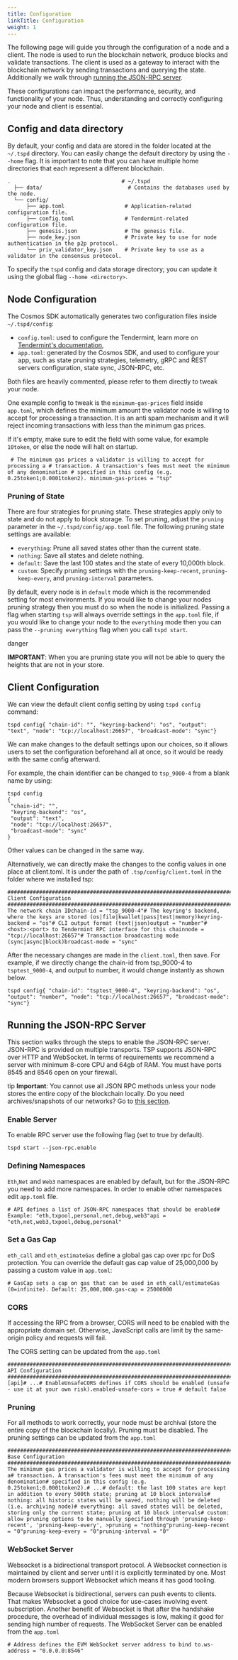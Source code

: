 ```yaml
---
title: Configuration
linkTitle: Configuration
weight: 1
---
```


The following page will guide you through the configuration of a node and a client.
The node is used to run the blockchain network, produce blocks and validate transactions.
The client is used as a gateway to interact with the blockchain network by sending transactions and querying the state.
Additionally we walk through [running the JSON-RPC server](/docs/protocol/tsp-cli/configuration#running-the-json-rpc-server).

These configurations can impact the performance, security, and functionality of your node.
Thus, understanding and correctly configuring your node and client is essential.

## Config and data directory

By default, your config and data are stored in the folder located at the `~/.tspd` directory.
You can easily change the default directory by using the `--home` flag. It is important to note that
you can have multiple home directories that each represent a different blockchain.

```
.                                   # ~/.tspd
  ├── data/                           # Contains the databases used by the node.
  └── config/
      ├── app.toml                   # Application-related configuration file.
      ├── config.toml                # Tendermint-related configuration file.
      ├── genesis.json               # The genesis file.
      ├── node_key.json              # Private key to use for node authentication in the p2p protocol.
      └── priv_validator_key.json    # Private key to use as a validator in the consensus protocol.
```

To specify the `tspd` config and data storage directory; you can update it using the global flag `--home <directory>`.

## Node Configuration

The Cosmos SDK automatically generates two configuration files inside `~/.tspd/config`:

- `config.toml`: used to configure the Tendermint, learn more on [Tendermint's documentation](https://docs.tendermint.com/v0.34/tendermint-core/configuration.html),
- `app.toml`:
   generated by the Cosmos SDK, and used to configure your app, such as 
  state pruning strategies, telemetry, gRPC and REST servers 
  configuration, state sync, JSON-RPC, etc.

Both files are heavily commented, please refer to them directly to tweak your node.

One example config to tweak is the `minimum-gas-prices` field inside `app.toml`,
 which defines the minimum amount the validator node is willing to 
accept for processing a transaction. It is an anti spam mechanism and it
 will reject incoming transactions with less than the minimum gas 
prices.

If it's empty, make sure to edit the field with some value, for example `10token`, or else the node will halt on startup.

```
 # The minimum gas prices a validator is willing to accept for processing a # transaction. A transaction's fees must meet the minimum of any denomination # specified in this config (e.g. 0.25token1;0.0001token2). minimum-gas-prices = "tsp"
```

### Pruning of State

There are four strategies for pruning state. These strategies apply only to state and do not apply to block storage.
To set pruning, adjust the `pruning` parameter in the `~/.tspd/config/app.toml` file.
The following pruning state settings are available:

- `everything`: Prune all saved states other than the current state.
- `nothing`: Save all states and delete nothing.
- `default`: Save the last 100 states and the state of every 10,000th block.
- `custom`: Specify pruning settings with the `pruning-keep-recent`, `pruning-keep-every`, and `pruning-interval` parameters.

By default, every node is in `default` mode which is the recommended setting for most environments.
If you would like to change your nodes pruning strategy then you must do
 so when the node is initialized. Passing a flag when starting `tsp` will always override settings in the `app.toml` file, if you would like to change your node to the `everything` mode then you can pass the `--pruning everything` flag when you call `tspd start`.

danger

**IMPORTANT**:
When you are pruning state you will not be able to query the heights that are not in your store.

## Client Configuration

We can view the default client config setting by using `tspd config` command:

```
tspd config{ "chain-id": "", "keyring-backend": "os", "output": "text", "node": "tcp://localhost:26657", "broadcast-mode": "sync"}
```

We
 can make changes to the default settings upon our choices, so it allows
 users to set the configuration beforehand all at once, so it would be 
ready with the same config afterward.

For example, the chain identifier can be changed to `tsp_9000-4` from a blank name by using:

```
tspd config
{
 "chain-id": "",
 "keyring-backend": "os",
 "output": "text",
 "node": "tcp://localhost:26657",
 "broadcast-mode": "sync"
}
```

Other values can be changed in the same way.

Alternatively, we can directly make the changes to the config values in one place at client.toml. It is under the path of `.tsp/config/client.toml` in the folder where we installed tsp:

```
############################################################################### Client Configuration ################################################################################ The network chain IDchain-id = "tsp_9000-4"# The keyring's backend, where the keys are stored (os|file|kwallet|pass|test|memory)keyring-backend = "os"# CLI output format (text|json)output = "number"# <host>:<port> to Tendermint RPC interface for this chainnode = "tcp://localhost:26657"# Transaction broadcasting mode (sync|async|block)broadcast-mode = "sync"
```

After the necessary changes are made in the `client.toml`, then save. For example, if we directly change the chain-id from tsp_9000-4 to `tsptest_9000-4`, and output to number, it would change instantly as shown below.

```
tspd config{ "chain-id": "tsptest_9000-4", "keyring-backend": "os", "output": "number", "node": "tcp://localhost:26657", "broadcast-mode": "sync"}
```

## Running the JSON-RPC Server

This section walks through the steps to enable the JSON-RPC server.
JSON-RPC is provided on multiple transports. TSP supports JSON-RPC over HTTP and WebSocket. In terms of requirements we recommend a server with minimum 8-core CPU and 64gb of RAM. You must have ports 8545 and 8546 open on your firewall.

tip
**Important**:
 You cannot use all JSON RPC methods unless your node stores the entire 
copy of the blockchain locally. Do you need archives/snapshots of our 
networks? Go to [this section](/docs/develop/api/snapshots-archives).

### Enable Server

To enable RPC server use the following flag (set to true by default).

```
tspd start --json-rpc.enable
```

### Defining Namespaces

`Eth`,`Net` and `Web3` namespaces are enabled by default, but for the JSON-RPC you need to add more namespaces.
In order to enable other namespaces edit `app.toml` file.

```
# API defines a list of JSON-RPC namespaces that should be enabled# Example: "eth,txpool,personal,net,debug,web3"api = "eth,net,web3,txpool,debug,personal"
```

### Set a Gas Cap

`eth_call` and `eth_estimateGas` define a global gas cap over rpc for DoS protection. You can override 
the default gas cap value of 25,000,000 by passing a custom value in `app.toml`:

```
# GasCap sets a cap on gas that can be used in eth_call/estimateGas (0=infinite). Default: 25,000,000.gas-cap = 25000000
```

### CORS

If
 accessing the RPC from a browser, CORS will need to be enabled with the
 appropriate domain set. Otherwise, JavaScript calls are limit by the 
same-origin policy and requests will fail.

The CORS setting can be updated from the `app.toml`

```
##################################################################################                           API Configuration                             ##################################################################################[api]# ...# EnableUnsafeCORS defines if CORS should be enabled (unsafe - use it at your own risk).enabled-unsafe-cors = true # default false
```

### Pruning

For
 all methods to work correctly, your node must be archival (store the 
entire copy of the blockchain locally). Pruning must be disabled.
The pruning settings can be updated from the `app.toml`

```
##################################################################################                           Base Configuration                            ################################################################################### The minimum gas prices a validator is willing to accept for processing a# transaction. A transaction's fees must meet the minimum of any denomination# specified in this config (e.g. 0.25token1;0.0001token2).# ...# default: the last 100 states are kept in addition to every 500th state; pruning at 10 block intervals# nothing: all historic states will be saved, nothing will be deleted (i.e. archiving node)# everything: all saved states will be deleted, storing only the current state; pruning at 10 block intervals# custom: allow pruning options to be manually specified through 'pruning-keep-recent', 'pruning-keep-every', >pruning = "nothing"pruning-keep-recent = "0"pruning-keep-every = "0"pruning-interval = "0"
```

### WebSocket Server

Websocket
 is a bidirectional transport protocol. A Websocket connection is 
maintained by client and server until it is explicitly terminated by 
one. Most modern browsers support Websocket which means it has good 
tooling.

Because Websocket is bidirectional, servers can push 
events to clients. That makes Websocket a good choice for use-cases 
involving event subscription.
Another benefit of Websocket is that after the handshake procedure, the 
overhead of individual messages is low, making it good for sending high 
number of requests.
The WebSocket Server can be enabled from the `app.toml`

```
# Address defines the EVM WebSocket server address to bind to.ws-address = "0.0.0.0:8546"
```